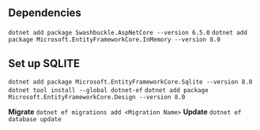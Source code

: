 ## Dependencies
``dotnet add package Swashbuckle.AspNetCore --version 6.5.0``
``dotnet add package Microsoft.EntityFrameworkCore.InMemory --version 8.0``

## Set up SQLITE

``dotnet add package Microsoft.EntityFrameworkCore.Sqlite --version 8.0``
``dotnet tool install --global dotnet-ef``
``dotnet add package Microsoft.EntityFrameworkCore.Design --version 8.0``

**Migrate**
``dotnet ef migrations add <Migration Name>``
**Update**
``dotnet ef database update``